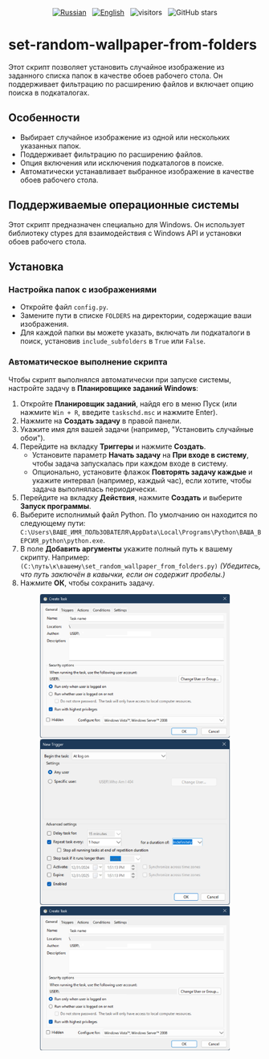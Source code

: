 <p align="center">
  <a href="README.ru.md"><img src="https://img.shields.io/badge/Русский-Readme-blue" alt="Russian" /></a>&nbsp;&nbsp;
  <a href="README.md"><img src="https://img.shields.io/badge/English-Readme-blue" alt="English" /></a>&nbsp;&nbsp;
  <img src="https://visitor-badge.laobi.icu/badge?page_id=White-Tiger-PX.set-random-wallpaper-from-folders" alt="visitors" />&nbsp;&nbsp;
  <img src="https://img.shields.io/github/stars/White-Tiger-PX/set-random-wallpaper-from-folders?style=social" alt="GitHub stars" />
</p>

# set-random-wallpaper-from-folders

Этот скрипт позволяет установить случайное изображение из заданного списка папок в качестве обоев рабочего стола. Он поддерживает фильтрацию по расширению файлов и включает опцию поиска в подкаталогах.

## Особенности

- Выбирает случайное изображение из одной или нескольких указанных папок.
- Поддерживает фильтрацию по расширению файлов.
- Опция включения или исключения подкаталогов в поиске.
- Автоматически устанавливает выбранное изображение в качестве обоев рабочего стола.

## Поддерживаемые операционные системы

Этот скрипт предназначен специально для Windows. Он использует библиотеку ctypes для взаимодействия с Windows API и установки обоев рабочего стола.

## Установка

### Настройка папок с изображениями

- Откройте файл `config.py`.
- Замените пути в списке `FOLDERS` на директории, содержащие ваши изображения.
- Для каждой папки вы можете указать, включать ли подкаталоги в поиск, установив `include_subfolders` в `True` или `False`.

### Автоматическое выполнение скрипта

Чтобы скрипт выполнялся автоматически при запуске системы, настройте задачу в **Планировщике заданий Windows**:

1. Откройте **Планировщик заданий**, найдя его в меню Пуск (или нажмите `Win + R`, введите `taskschd.msc` и нажмите Enter).
2. Нажмите на **Создать задачу** в правой панели.
3. Укажите имя для вашей задачи (например, "Установить случайные обои").
4. Перейдите на вкладку **Триггеры** и нажмите **Создать**.
   - Установите параметр **Начать задачу** на **При входе в систему**, чтобы задача запускалась при каждом входе в систему.
   - Опционально, установите флажок **Повторять задачу каждые** и укажите интервал (например, каждый час), если хотите, чтобы задача выполнялась периодически.
5. Перейдите на вкладку **Действия**, нажмите **Создать** и выберите **Запуск программы**.
6. Выберите исполнимый файл Python. По умолчанию он находится по следующему пути:
   `C:\Users\ВАШЕ_ИМЯ_ПОЛЬЗОВАТЕЛЯ\AppData\Local\Programs\Python\ВАША_ВЕРСИЯ_python\python.exe`.
7. В поле **Добавить аргументы** укажите полный путь к вашему скрипту. Например:
   `(C:\путь\к\вашему\set_random_wallpaper_from_folders.py)`
   *(Убедитесь, что путь заключён в кавычки, если он содержит пробелы.)*
8. Нажмите **ОК**, чтобы сохранить задачу.

<div style="justify-content: space-between; align-items: center;">
  <div style="text-align: center;">
    <img src="Task Scheduler - General.png" alt="Task Scheduler - General" width="75%" />
  </div>

  <div style="text-align: center;">
    <img src="Task Scheduler - Triggers.png" alt="Task Scheduler - Triggers" width="75%" />
  </div>

  <div style="text-align: center;">
    <img src="Task Scheduler - General.png" alt="Task Scheduler - General" width="75%" />
  </div>
</div>
